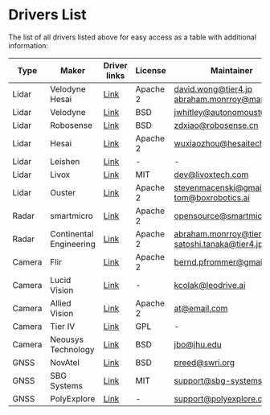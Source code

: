 # Drivers List

The list of all drivers listed above for easy access as a table with additional information:

| Type   | Maker                   | Driver links                                                                   | License  | Maintainer                                              |
| ------ | ----------------------- | ------------------------------------------------------------------------------ | -------- | ------------------------------------------------------- |
| Lidar  | Velodyne<br>Hesai       | [Link](https://github.com/tier4/nebula)                                        | Apache 2 | <david.wong@tier4.jp><br><abraham.monrroy@map4.jp>      |
| Lidar  | Velodyne                | [Link](https://github.com/ros-drivers/velodyne/tree/ros2/velodyne_pointcloud)  | BSD      | <jwhitley@autonomoustuff.com>                           |
| Lidar  | Robosense               | [Link](https://github.com/RoboSense-LiDAR/rslidar_sdk)                         | BSD      | <zdxiao@robosense.cn>                                   |
| Lidar  | Hesai                   | [Link](https://github.com/HesaiTechnology/HesaiLidar_General_ROS)              | Apache 2 | <wuxiaozhou@hesaitech.com>                              |
| Lidar  | Leishen                 | [Link](https://github.com/leishen-lidar)                                       | -        | -                                                       |
| Lidar  | Livox                   | [Link](https://github.com/Livox-SDK/livox_ros2_driver)                         | MIT      | <dev@livoxtech.com>                                     |
| Lidar  | Ouster                  | [Link](https://github.com/ros-drivers/ros2_ouster_drivers)                     | Apache 2 | <stevenmacenski@gmail.com><br><tom@boxrobotics.ai>      |
| Radar  | smartmicro              | [Link](https://github.com/smartmicro/smartmicro_ros2_radars)                   | Apache 2 | <opensource@smartmicro.de>                              |
| Radar  | Continental Engineering | [Link](https://github.com/tier4/ars408_driver)                                 | Apache 2 | <abraham.monrroy@tier4.jp><br><satoshi.tanaka@tier4.jp> |
| Camera | Flir                    | [Link](https://github.com/berndpfrommer/flir_spinnaker_ros2)                   | Apache 2 | <bernd.pfrommer@gmail.com>                              |
| Camera | Lucid Vision            | [Link](https://gitlab.com/leo-drive/Drivers/arena_camera)                      | -        | <kcolak@leodrive.ai>                                    |
| Camera | Allied Vision           | [Link](https://github.com/neil-rti/avt_vimba_camera)                           | Apache 2 | <at@email.com>                                          |
| Camera | Tier IV                 | [Link](https://github.com/tier4/tier4_automotive_hdr_camera)                   | GPL      | -                                                       |
| Camera | Neousys Technology      | [Link](https://github.com/ros-drivers/gscam)                                   | BSD      | <jbo@jhu.edu>                                           |
| GNSS   | NovAtel                 | [Link](https://github.com/swri-robotics/novatel_gps_driver/tree/dashing-devel) | BSD      | <preed@swri.org>                                        |
| GNSS   | SBG Systems             | [Link](https://github.com/SBG-Systems/sbg_ros2_driver)                         | MIT      | <support@sbg-systems.com>                               |
| GNSS   | PolyExplore             | [Link](https://github.com/polyexplore/ROS2_Driver)                             | -        | <support@polyexplore.com>                               |
